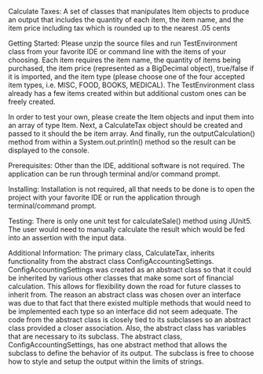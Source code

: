 Calculate Taxes:
A set of classes that manipulates Item objects to produce an output that includes the quantity of each item, the item
name, and the item price including tax which is rounded up to the nearest .05 cents

Getting Started:
Please unzip the source files and run TestEnvironment class from your favorite IDE or command line with the items of
your choosing. Each item requires the item name, the quantity of items being purchased, the item price (represented as
a BigDecimal object), true/false if it is imported, and the item type (please choose one of the four accepted item
types, i.e. MISC, FOOD, BOOKS, MEDICAL). The TestEnvironment class already has a few items created within but additional
custom ones can be freely created.

In order to test your own, please create the Item objects and input them into an array of type Item. Next, a
CalculateTax object should be created and passed to it should the be item array. And finally, run the outputCalculation()
method from within a System.out.println() method so the result can be displayed to the console.

Prerequisites:
Other than the IDE, additional software is not required. The application can be run through terminal and/or command
prompt.

Installing:
Installation is not required, all that needs to be done is to open the project with your favorite IDE or run the
application through terminal/command prompt.

Testing:
There is only one unit test for calculateSale() method using JUnit5. The user would need to manually calculate the
result which would be fed into an assertion with the input data.

Additional Information:
The primary class, CalculateTax, inherits functionality from the abstract class ConfigAccountingSettings.
ConfigAccountingSettings was created as an abstract class so that it could be inherited by various other classes that
make some sort of financial calculation. This allows for flexibility down the road for future classes to inherit from.
The reason an abstract class was chosen over an interface was due to that fact that there existed multiple methods that
would need to be implemented each type so an interface did not seem adequate. The code from the abstract class is
closely tied to its subclasses so an abstract class provided a closer association. Also, the abstract class has
variables that are necessary to its subclass. The abstract class, ConfigAccountingSettings, has one abstract method that
allows the subclass to define the behavior of its output. The subclass is free to choose how to style and setup the
output within the limits of strings.

